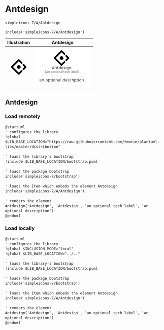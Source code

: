 # Antdesign


```text
simpleicons-7/A/Antdesign
```

```text
include('simpleicons-7/A/Antdesign')
```



| Illustration | Antdesign |
| :---: | :---: |
| ![illustration for Illustration](../../simpleicons-7/A/Antdesign.png) | ![illustration for Antdesign](../../simpleicons-7/A/Antdesign.Local.png) |




## Antdesign

### Load remotely
```plantuml
@startuml
' configures the library
!global $LIB_BASE_LOCATION="https://raw.githubusercontent.com/tmorin/plantuml-libs/master/distribution"

' loads the library's bootstrap
!include $LIB_BASE_LOCATION/bootstrap.puml

' loads the package bootstrap
include('simpleicons-7/bootstrap')

' loads the Item which embeds the element Antdesign
include('simpleicons-7/A/Antdesign')

' renders the element
Antdesign('Antdesign', 'Antdesign', 'an optional tech label', 'an optional description')
@enduml
```

### Load locally
```plantuml
@startuml
' configures the library
!global $INCLUSION_MODE="local"
!global $LIB_BASE_LOCATION="../.."

' loads the library's bootstrap
!include $LIB_BASE_LOCATION/bootstrap.puml

' loads the package bootstrap
include('simpleicons-7/bootstrap')

' loads the Item which embeds the element Antdesign
include('simpleicons-7/A/Antdesign')

' renders the element
Antdesign('Antdesign', 'Antdesign', 'an optional tech label', 'an optional description')
@enduml
```

